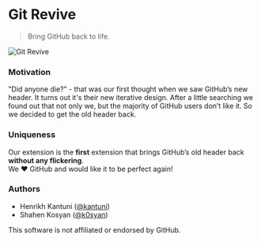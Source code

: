 # Git Revive
> Bring GitHub back to life.

![Git Revive](https://github.com/bruntouchables/GitRevive/blob/master/example.png)

### Motivation
"Did anyone die?" - that was our first thought when we saw GitHub’s new header. It turns out it's their new iterative design. After a little searching we found out that not only we, but the majority of GitHub users don’t like it. So we decided to get the old header back.

### Uniqueness
Our extension is the **first** extension that brings GitHub’s old header back **without any flickering**.  
We :heart: GitHub and would like it to be perfect again!

### Authors

- Henrikh Kantuni ([@kantuni](https://github.com/kantuni))
- Shahen Kosyan ([@k0syan](https://github.com/k0syan))

This software is not affiliated or endorsed by GitHub.
